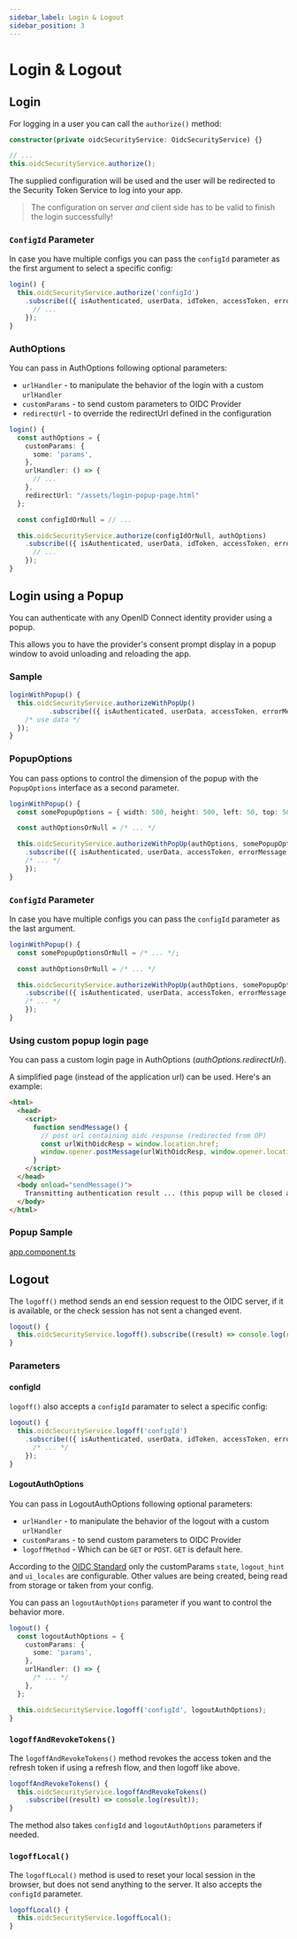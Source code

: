 ```yaml
---
sidebar_label: Login & Logout
sidebar_position: 3
---
```


# Login & Logout

## Login

For logging in a user you can call the `authorize()` method:

```ts
constructor(private oidcSecurityService: OidcSecurityService) {}

// ...
this.oidcSecurityService.authorize();
```

The supplied configuration will be used and the user will be redirected to the Security Token Service to log into your app.

> The configuration on server _and_ client side has to be valid to finish the login successfully!

### `ConfigId` Parameter

In case you have multiple configs you can pass the `configId` parameter as the first argument to select a specific config:

```ts
login() {
  this.oidcSecurityService.authorize('configId')
    .subscribe(({ isAuthenticated, userData, idToken, accessToken, errorMessage }) => {
      // ...
    });
}
```

### AuthOptions

You can pass in AuthOptions following optional parameters:

- `urlHandler` - to manipulate the behavior of the login with a custom `urlHandler`
- `customParams` - to send custom parameters to OIDC Provider
- `redirectUrl` - to override the redirectUrl defined in the configuration

```ts
login() {
  const authOptions = {
    customParams: {
      some: 'params',
    },
    urlHandler: () => {
      // ...
    },
    redirectUrl: "/assets/login-popup-page.html"
  };

  const configIdOrNull = // ...

  this.oidcSecurityService.authorize(configIdOrNull, authOptions)
    .subscribe(({ isAuthenticated, userData, idToken, accessToken, errorMessage }) => {
      // ...
    });
}

```

## Login using a Popup

You can authenticate with any OpenID Connect identity provider using a popup.

This allows you to have the provider's consent prompt display in a popup window to avoid unloading and reloading the app.

### Sample

```ts
loginWithPopup() {
  this.oidcSecurityService.authorizeWithPopUp()
          .subscribe(({ isAuthenticated, userData, accessToken, errorMessage }) => {
    /* use data */
  });
}
```

### PopupOptions

You can pass options to control the dimension of the popup with the `PopupOptions` interface as a second parameter.

```ts
loginWithPopup() {
  const somePopupOptions = { width: 500, height: 500, left: 50, top: 50 };

  const authOptionsOrNull = /* ... */

  this.oidcSecurityService.authorizeWithPopUp(authOptions, somePopupOptions)
    .subscribe(({ isAuthenticated, userData, accessToken, errorMessage }) => {
    /* ... */
    });
}
```

### `ConfigId` Parameter

In case you have multiple configs you can pass the `configId` parameter as the last argument.

```ts
loginWithPopup() {
  const somePopupOptionsOrNull = /* ... */;

  const authOptionsOrNull = /* ... */

  this.oidcSecurityService.authorizeWithPopUp(authOptions, somePopupOptions, 'configId')
    .subscribe(({ isAuthenticated, userData, accessToken, errorMessage }) => {
    /* ... */
    });
}
```

### Using custom popup login page

You can pass a custom login page in AuthOptions (_authOptions.redirectUrl_).

A simplified page (instead of the application url) can be used. Here's an example:

```html
<html>
  <head>
    <script>
      function sendMessage() {
        // post url containing oidc response (redirected from OP)
        const urlWithOidcResp = window.location.href;
        window.opener.postMessage(urlWithOidcResp, window.opener.location.href);
      }
    </script>
  </head>
  <body onload="sendMessage()">
    Transmitting authentication result ... (this popup will be closed automatically).
  </body>
</html>
```

### Popup Sample

[app.component.ts](../../../../../projects/sample-code-flow-popup/src/app/)

## Logout

The `logoff()` method sends an end session request to the OIDC server, if it is available, or the check session has not sent a changed event.

```ts
logout() {
  this.oidcSecurityService.logoff().subscribe((result) => console.log(result));
}
```

### Parameters

#### configId

`logoff()` also accepts a `configId` paramater to select a specific config:

```ts
logout() {
  this.oidcSecurityService.logoff('configId')
    .subscribe(({ isAuthenticated, userData, idToken, accessToken, errorMessage }) => {
      /* ... */
    });
}
```

#### LogoutAuthOptions

You can pass in LogoutAuthOptions following optional parameters:

- `urlHandler` - to manipulate the behavior of the logout with a custom `urlHandler`
- `customParams` - to send custom parameters to OIDC Provider
- `logoffMethod` - Which can be `GET` or `POST`. `GET` is default here.

According to the [OIDC Standard](https://openid.net/specs/openid-connect-rpinitiated-1_0.html) only the customParams `state`, `logout_hint` and `ui_locales` are configurable. Other values are being created, being read from storage or taken from your config.

You can pass an `logoutAuthOptions` parameter if you want to control the behavior more.

```ts
logout() {
  const logoutAuthOptions = {
    customParams: {
      some: 'params',
    },
    urlHandler: () => {
      /* ... */
    },
  };

  this.oidcSecurityService.logoff('configId', logoutAuthOptions);
}
```

### `logoffAndRevokeTokens()`

The `logoffAndRevokeTokens()` method revokes the access token and the refresh token if using a refresh flow, and then logoff like above.

```ts
logoffAndRevokeTokens() {
  this.oidcSecurityService.logoffAndRevokeTokens()
    .subscribe((result) => console.log(result));
}
```

The method also takes `configId` and `logoutAuthOptions` parameters if needed.

### `logoffLocal()`

The `logoffLocal()` method is used to reset your local session in the browser, but does not send anything to the server. It also accepts the `configId` parameter.

```ts
logoffLocal() {
  this.oidcSecurityService.logoffLocal();
}
```
